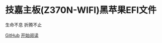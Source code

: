 # 技嘉主板(Z370N-WIFI)黑苹果EFI文件

 生命不息 折腾不止

[GitHub](https://github.com/qinkangdeid/z370n-wifi-hackintosh)
[开始阅读](#前言)